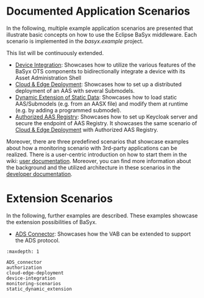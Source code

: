 # Documented Application Scenarios

In the following, multiple example application scenarios are presented that illustrate basic concepts on how to use the Eclipse BaSyx middleware. Each scenario is implemented in the *basyx.example* project.

This list will be continuously extended.


* [Device Integration](device-integration.md): Showcases how to utilize the various features of the BaSyx OTS components to bidirectionally integrate a device with its Asset Administration Shell
* [Cloud & Edge Deployment](cloud-edge-deployment.md): Showcases how to set up a distributed deployment of an AAS with several Submodels.
* [Dynamic Extension of Static Data](static_dynamic_extension.md): Showcases how to load static AAS/Submodels (e.g. from an AASX file) and modify them at runtime (e.g. by adding a programmed submodel).
* [Authorized AAS Registry](authorization.md): Showcases how to set up Keycloak server and secure the endpoint of AAS Registry. It showcases the same scenario of [Cloud & Edge Deployment](cloud-edge-deployment.md) with Authorized AAS Registry.

Moreover, there are three predefined scenarios that showcase examples about how a monitoring scenario with 3rd-party applications can be realized. There is a user-centric introduction on how to start them in the wiki: [user documentation](../../../../integrated%20end-user%20applications/monitoring_scenarios.md). Moreover, you can find more information about the background and the utilized architecture in these scenarios in the [developer documentation](monitoring_scenarios.md).

# Extension Scenarios
In the following, further examples are described. These examples showcase the extension possibilities of BaSyx.

* [ADS Connector](ADS_connector.md): Showcases how the VAB can be extended to support the ADS protocol.



```{toctree}
:maxdepth: 1

ADS_connector
authorization
cloud-edge-deployment
device-integration
monitoring-scenarios
static_dynamic_extension

```